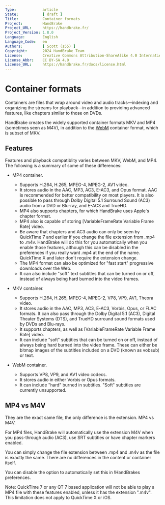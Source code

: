 ```yaml
---
Type:            article
State:           [ draft ]
Title:           Container formats
Project:         HandBrake
Project_URL:     https://handbrake.fr/
Project_Version: 1.8.0
Language:        English
Language_Code:   en
Authors:         [ Scott (s55) ]
Copyright:       2024 HandBrake Team
License:         Creative Commons Attribution-ShareAlike 4.0 International
License_Abbr:    CC BY-SA 4.0
License_URL:     https://handbrake.fr/docs/license.html
---
```


Container formats
=================

Containers are files that wrap around video and audio tracks—indexing and organizing the streams for playback—in addition to providing advanced features, like chapters similar to those on DVDs.

HandBrake creates the widely supported container formats MKV and MP4 (sometimes seen as M4V), in addition to the [WebM](https://www.webmproject.org/) container format, which is subset of MKV.

## Features 

Features and playback compatiblity varies between MKV, WebM, and MP4. The following is a summary of some of these differences:

- MP4 container.
  - Supports H.264, H.265, MPEG-4, MPEG-2, AV1 video.
  - It stores audio in the AAC, MP3, AC3, E-AC3, and Opus format. AAC is recommended for better compatibility on most players. It is also possible to pass through Dolby Digital 5.1 Surround Sound (AC3) audio from a DVD or Blu-ray, and E-AC3 and TrueHD.
  - MP4 also supports chapters, for which HandBrake uses Apple's chapter format. 
  - MP4 also is capable of storing [VariableFrameRate Variable Frame Rate] video. 
  - Be aware that chapters and AC3 audio can only be seen by QuickTime 7 and earlier if you change the file extension from .mp4 to .m4v. HandBrake will do this for you automatically when you enable those features, although this can be disabled in the preferences if you really want .mp4 at the end of the name. QuickTime X and later don't require the extension change.
  - The MP4 format can also be optimized for "fast start" progressive downloads over the Web.
  - It can also include "soft" text subtitles that can be turned on or off, instead of always being hard burned into the video frames.
   
- MKV container.
  - Supports H.264, H.265, MPEG-4, MPEG-2, VP8, VP9, AV1, Theora video.
  - It stores audio in the AAC, MP3, AC3, E-AC3, Vorbis, Opus, or FLAC formats. It can also pass through the Dolby Digital 5.1 (AC3), Digital Theater Systems (DTS), and TrueHD surround sound formats used by DVDs and Blu-rays.
  - It supports chapters, as well as [VariableFrameRate Variable Frame Rate] video. 
  - It can include "soft" subtitles that can be turned on or off, instead of always being hard burned into the video frame. These can either be bitmap images of the subtitles included on a DVD (known as vobsub) or text.

- WebM container.
  - Supports VP8, VP9, and AV1 video codecs.
  - It stores audio in either Vorbis or Opus formats.
  - It can include "hard" burned in subtitles. "Soft" subtitles are currently unsupported.

## MP4 vs M4V

They are the exact same file, the only difference is the extension. MP4 vs M4V.

For MP4 files, HandBrake will automatically use the extension M4V when you pass-through audio (AC3), use SRT subtitles or have chapter markers enabled.

You can simply change the file extension between .mp4 and .m4v as the file is exactly the same. There are no differences in the content or container itself.

You can disable the option to automatically set this in !HandBrakes preferences.

Note: QuickTime 7 or any QT 7 based application will not be able to play a MP4 file with these features enabled, unless it has the extension ".m4v". This limitation does not apply to QuickTime X or iOS.
